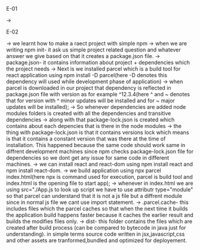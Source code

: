 E-01

-> 

E-02

-> we learnt how to make a raect project with simple npm
-> when we are writing npm init- it ask us simple project related question and whatever answer we give based on that it creates a package.json file.
-> package.json- it contains information about project + dependencies which the project needs
-> Next is we installed parcel which is a build tool for react application using npm install -D parcel(here -D denotes this dependency   will used while development phase of application)
-> when parcel is downloaded in our project that dependency is reflected in package.json file with version as for example ^12.3.4(here ^ and ~ denotes that for version with ^ minor updates will be installed and for ~ major updates will be installed);
-> So whenever dependencies are added node modules folders is created with all the dependencies and transitive dependencies
-> along with that package-lock.json is created which contains about each depencies that is there in the node modules
-> the thing with package-lock.json is that it contains versions lock which means is that it contains a constant version that was there at the time of installation. This happened because the same code should work same in diffrent development machines since npm checks package-lock.json file for dependencies so we dont get any issue for same code in different machines.
-> we can install react and react-dom using npm install react and npm install react-dom.
-> we build application using npx parcel index.html(here npx is command used for execution, parcel is build tool and index.html is the opening file to start app);
-> whenever in index.html we are using src="./App.js to look up script we have to use attributr type="module" so that parcel can understand that it is not a js file but a diffrent module since in normal js file we cant use import statement.
-> .parcel.cache- this includes files which the parcel caches so that when the next time it builds the application build happens faster because it caches the earlier result and builds the modifies files only.
-> dist- this folder contains the files which are created after build process (can be compared to bytecode in java just for understanding). in simple terms source code written in jsx,javascript,css and other assets are tranformed,bundled and optimized for deployement.